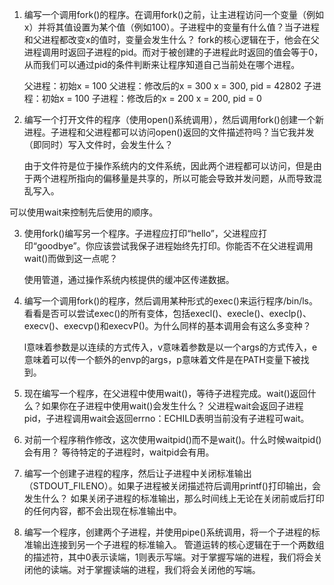 1. 编写一个调用fork()的程序。在调用fork()之前，让主进程访问一个变量（例如x）并将其值设置为某个值（例如100）。子进程中的变量有什么值？当子进程和父进程都改变x的值时，变量会发生什么？
   fork的核心逻辑在于，他会在父进程调用时返回子进程的pid。而对于被创建的子进程此时返回的值会等于0，从而我们可以通过pid的条件判断来让程序知道自己当前处在哪个进程。

    父进程：初始x = 100
	父进程：修改后的x = 300
	x = 300, pid = 42802
	子进程：初始x = 100
	子进程：修改后的x = 200
	x = 200, pid = 0

2. 编写一个打开文件的程序（使用open()系统调用），然后调用fork()创建一个新进程。子进程和父进程都可以访问open()返回的文件描述符吗？当它我并发（即同时）写入文件时，会发生什么？

    由于文件符是位于操作系统内的文件系统，因此两个进程都可以访问，但是由于两个进程所指向的偏移量是共享的，所以可能会导致并发问题，从而导致混乱写入。

可以使用wait来控制先后使用的顺序。

3. 使用fork()编写另一个程序。子进程应打印“hello”，父进程应打印“goodbye”。你应该尝试我保子进程始终先打印。你能否不在父进程调用wait()而做到这一点呢？

    使用管道，通过操作系统内核提供的缓冲区传递数据。

4. 编写一个调用fork()的程序，然后调用某种形式的exec()来运行程序/bin/ls。看看是否可以尝试exec()的所有变体，包括execl()、execle()、execlp()、execv()、execvp()和execvP()。为什么同样的基本调用会有这么多变种？

    l意味着参数是以连续的方式传入，v意味着参数是以一个args的方式传入，e意味着可以传一个额外的envp的args，p意味着文件是在PATH变量下被找到。

5. 现在编写一个程序，在父进程中使用wait()，等待子进程完成。wait()返回什么？如果你在子进程中使用wait()会发生什么？
   父进程wait会返回子进程pid，子进程调用wait会返回errno：ECHILD表明当前没有子进程可wait。
6. 对前一个程序稍作修改，这次使用waitpid()而不是wait()。什么时候waitpid()会有用？
   等待特定的子进程时，waitpid会有用。
7. 编写一个创建子进程的程序，然后让子进程中关闭标准输出（STDOUT_FILENO）。如果子进程被关闭描述符后调用printf()打印输出，会发生什么？
   如果关闭子进程的标准输出，那么时间线上无论在关闭前或后打印的任何内容，都不会出现在标准输出中。
8. 编写一个程序，创建两个子进程，并使用pipe()系统调用，将一个子进程的标准输出连接到另一个子进程的标准输入。
   管道运转的核心逻辑在于一个两数组的描述符，其中0表示读端，1则表示写端。对于掌握写端的进程，我们将会关闭他的读端。对于掌握读端的进程，我们将会关闭他的写端。
